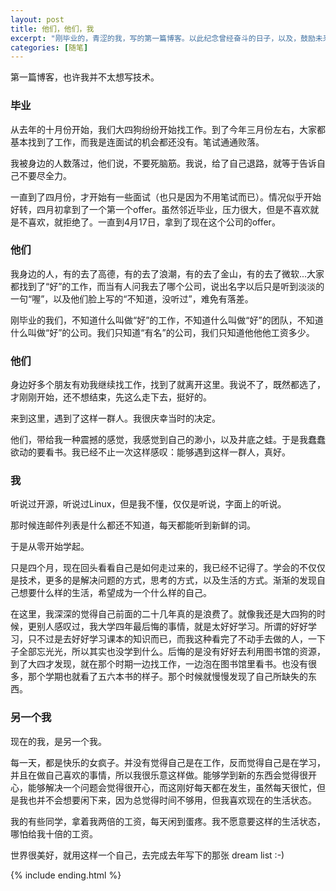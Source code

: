 ```yaml
---
layout: post
title: 他们，他们，我
excerpt: "刚毕业的，青涩的我，写的第一篇博客。以此纪念曾经奋斗的日子，以及，鼓励未来要更加努力的自己..."
categories: [随笔]
---
```


第一篇博客，也许我并不太想写技术。

### 毕业

从去年的十月份开始，我们大四狗纷纷开始找工作。到了今年三月份左右，大家都基本找到了工作，而我是连面试的机会都还没有。笔试通通败落。


我被身边的人数落过，他们说，不要死脑筋。我说，给了自己退路，就等于告诉自己不要尽全力。


一直到了四月份，才开始有一些面试（也只是因为不用笔试而已）。情况似乎开始好转，四月初拿到了一个第一个offer。虽然邻近毕业，压力很大，但是不喜欢就是不喜欢，就拒绝了。一直到4月17日，拿到了现在这个公司的offer。



### 他们

我身边的人，有的去了高德，有的去了浪潮，有的去了金山，有的去了微软...大家都找到了“好”的工作，而当有人问我去了哪个公司，说出名字以后只是听到淡淡的一句“喔”，以及他们脸上写的“不知道，没听过”，难免有落差。


刚毕业的我们，不知道什么叫做“好”的工作，不知道什么叫做“好”的团队，不知道什么叫做“好”的公司。我们只知道“有名”的公司，我们只知道他他他工资多少。

### 他们

身边好多个朋友有劝我继续找工作，找到了就离开这里。我说不了，既然都选了，才刚刚开始，还不想结束，先这么走下去，挺好的。


来到这里，遇到了这样一群人。我很庆幸当时的决定。


他们，带给我一种震撼的感觉，我感觉到自己的渺小，以及井底之蛙。于是我蠢蠢欲动的要看书。我已经不止一次这样感叹：能够遇到这样一群人，真好。

### 我

听说过开源，听说过Linux，但是我不懂，仅仅是听说，字面上的听说。


那时候连邮件列表是什么都还不知道，每天都能听到新鲜的词。


于是从零开始学起。


只是四个月，现在回头看看自己是如何走过来的，我已经不记得了。学会的不仅仅是技术，更多的是解决问题的方式，思考的方式，以及生活的方式。渐渐的发现自己想要什么样的生活，希望成为一个什么样的自己。


在这里，我深深的觉得自己前面的二十几年真的是浪费了。就像我还是大四狗的时候，更别人感叹过，我大学四年最后悔的事情，就是太好好学习。所谓的好好学习，只不过是去好好学习课本的知识而已，而我这种看完了不动手去做的人，一下子全部忘光光，所以其实也没学到什么。后悔的是没有好好去利用图书馆的资源，到了大四才发现，就在那个时期一边找工作，一边泡在图书馆里看书。也没有很多，那个学期也就看了五六本书的样子。那个时候就慢慢发现了自己所缺失的东西。

### 另一个我

现在的我，是另一个我。


每一天，都是快乐的女疯子。并没有觉得自己是在工作，反而觉得自己是在学习，并且在做自己喜欢的事情，所以我很乐意这样做。能够学到新的东西会觉得很开心，能够解决一个问题会觉得很开心，而这刚好每天都在发生，虽然每天很忙，但是我也并不会想要闲下来，因为总觉得时间不够用，但我喜欢现在的生活状态。


我的有些同学，拿着我两倍的工资，每天闲到蛋疼。我不愿意要这样的生活状态，哪怕给我十倍的工资。


世界很美好，就用这样一个自己，去完成去年写下的那张 dream list :-)

{% include ending.html %}
